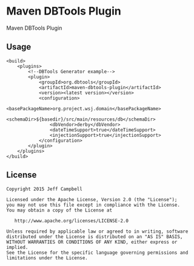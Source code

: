 Maven DBTools Plugin
=================

Maven DBTools Plugin


Usage
-----
    <build>
        <plugins>
            <!--DBTools Generator example-->
            <plugin>
                <groupId>org.dbtools</groupId>
                <artifactId>maven-dbtools-plugin</artifactId>
                <version><latest version></version>
                <configuration>
                    <basePackageName>org.project.wsj.domain</basePackageName>
                    <schemaDir>${basedir}/src/main/resources/db</schemaDir>
                    <dbVendor>derby</dbVendor>
                    <dateTimeSupport>true</dateTimeSupport>
                    <injectionSupport>true</injectionSupport>
                </configuration>
            </plugin>
        </plugins>
    </build>


License
-------

    Copyright 2015 Jeff Campbell

    Licensed under the Apache License, Version 2.0 (the "License");
    you may not use this file except in compliance with the License.
    You may obtain a copy of the License at

       http://www.apache.org/licenses/LICENSE-2.0

    Unless required by applicable law or agreed to in writing, software
    distributed under the License is distributed on an "AS IS" BASIS,
    WITHOUT WARRANTIES OR CONDITIONS OF ANY KIND, either express or implied.
    See the License for the specific language governing permissions and
    limitations under the License.

